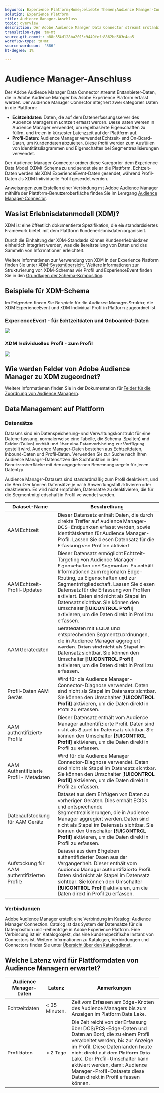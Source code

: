 ```yaml
---
keywords: Experience Platform;Home;beliebte Themen;Audience Manager-Connector;Audience-Manager;Audience-Manager
solution: Experience Platform
title: Audience Manager-Anschluss
topic: overview
description: Der Adobe Audience Manager Data Connector streamt Erstanbieter-Daten, die in Adobe Audience Manager bis Adobe Experience Platform erfasst werden. Der Audience Manager-Connector fasst zwei Kategorien Daten in die Plattform ein.
translation-type: tm+mt
source-git-commit: b88c358d128ba2016c9449fefc8862bd503c4aa5
workflow-type: tm+mt
source-wordcount: '886'
ht-degree: 1%

---
```



# Audience Manager-Anschluss

Der Adobe Audience Manager Data Connector streamt Erstanbieter-Daten, die in Adobe Audience Manager bis Adobe Experience Platform erfasst werden. Der Audience Manager Connector integriert zwei Kategorien Daten in die Plattform:

- **Echtzeitdaten:** Daten, die auf dem Datenerfassungsserver des Audience Managers in Echtzeit erfasst werden. Diese Daten werden in Audience Manager verwendet, um regelbasierte Eigenschaften zu füllen, und treten in kürzester Latenzzeit auf der Plattform auf.
- **Profil-Daten:** Audience Manager verwendet Echtzeit- und On-Board-Daten, um Kundendaten abzuleiten. Diese Profil werden zum Ausfüllen von Identitätsdiagrammen und Eigenschaften bei Segmentrealisierungen verwendet.

Der Audience Manager Connector ordnet diese Kategorien dem Experience Data Model (XDM)-Schema zu und sendet sie an die Plattform. Echtzeit-Daten werden als XDM ExperienceEvent-Daten gesendet, während Profil-Daten als XDM Individuelle Profil gesendet werden.

Anweisungen zum Erstellen einer Verbindung mit Adobe Audience Manager mithilfe der Plattform-Benutzeroberfläche finden Sie im Lehrgang [Audience Manager-Connector](../../tutorials/ui/create/adobe-applications/audience-manager.md).

## Was ist Erlebnisdatenmodell (XDM)?

XDM ist eine öffentlich dokumentierte Spezifikation, die ein standardisiertes Framework bietet, mit dem Plattform Kundenerlebnisdaten organisiert.

Durch die Einhaltung der XDM-Standards können Kundenerlebnisdaten einheitlich integriert werden, was die Bereitstellung von Daten und das Sammeln von Informationen erleichtert.

Weitere Informationen zur Verwendung von XDM in der Experience Platform finden Sie unter [XDM-Systemübersicht](../../../xdm/home.md). Weitere Informationen zur Strukturierung von XDM-Schemas wie Profil und ExperienceEvent finden Sie in den [Grundlagen der Schema-Komposition](../../../xdm/schema/composition.md).

## Beispiele für XDM-Schema

Im Folgenden finden Sie Beispiele für die Audience Manager-Struktur, die XDM ExperienceEvent und XDM Individual Profil in Platform zugeordnet ist.

### ExperienceEvent - für Echtzeitdaten und Onboarded-Daten

![](images/aam-experience-events-for-dcs-and-onboarding-data.png)

### XDM Individuelles Profil - zum Profil

![](images/aam-profile-xdm-for-profile-data.png)

## Wie werden Felder von Adobe Audience Manager zu XDM zugeordnet?

Weitere Informationen finden Sie in der Dokumentation für [Felder für die Zuordnung von Audience Managern](./mapping/audience-manager.md).

## Data Management auf Plattform

### Datensätze

Datasets sind ein Datenspeicherung- und Verwaltungskonstrukt für eine Datenerfassung, normalerweise eine Tabelle, die Schema (Spalten) und Felder (Zeilen) enthält und über eine Datenverbindung zur Verfügung gestellt wird. Audience Manager-Daten bestehen aus Echtzeitdaten, Inbound-Daten und Profil-Daten. Verwenden Sie zur Suche nach Ihren Audience Manager-Datensätzen die Suchfunktion in der Benutzeroberfläche mit den angegebenen Benennungsregeln für jeden Datentyp.

Audience Manager-Datasets sind standardmäßig zum Profil deaktiviert, und die Benutzer können Datensätze je nach Anwendungsfall aktivieren oder deaktivieren. Es wird nicht empfohlen, Datensätze zu deaktivieren, die für die Segmentmitgliedschaft in Profil verwendet werden.

| Dataset-Name | Beschreibung |
| ------------ | ----------- |
| AAM Echtzeit | Dieser Datensatz enthält Daten, die durch direkte Treffer auf Audience Manager-DCS-Endpunkten erfasst werden, sowie Identitätskarten für Audience Manager-Profil. Lassen Sie diesen Datensatz für die Erfassung von Profilen aktiviert. |
| AAM Echtzeit-Profil-Updates | Dieser Datensatz ermöglicht Echtzeit-Targeting von Audience Manager-Eigenschaften und Segmenten. Es enthält Informationen zum regionalen Edge-Routing, zu Eigenschaften und zur Segmentmitgliedschaft. Lassen Sie diesen Datensatz für die Erfassung von Profilen aktiviert. Daten sind nicht als Stapel im Datensatz sichtbar. Sie können den Umschalter **[!UICONTROL Profil]** aktivieren, um die Daten direkt in Profil zu erfassen. |
| AAM Gerätedaten | Gerätedaten mit ECIDs und entsprechenden Segmentzuordnungen, die in Audience Manager aggregiert werden. Daten sind nicht als Stapel im Datensatz sichtbar. Sie können den Umschalter **[!UICONTROL Profil]** aktivieren, um die Daten direkt in Profil zu erfassen. |
| Profil-Daten AAM Geräts | Wird für die Audience Manager-Connector-Diagnose verwendet. Daten sind nicht als Stapel im Datensatz sichtbar. Sie können den Umschalter **[!UICONTROL Profil]** aktivieren, um die Daten direkt in Profil zu erfassen. |
| AAM authentifizierte Profile | Dieser Datensatz enthält vom Audience Manager authentifizierte Profil. Daten sind nicht als Stapel im Datensatz sichtbar. Sie können den Umschalter **[!UICONTROL Profil]** aktivieren, um die Daten direkt in Profil zu erfassen. |
| AAM Authentifizierte Profil - Metadaten | Wird für die Audience Manager Connector-Diagnose verwendet. Daten sind nicht als Stapel im Datensatz sichtbar. Sie können den Umschalter **[!UICONTROL Profil]** aktivieren, um die Daten direkt in Profil zu erfassen. |
| Datenaufstockung für AAM Geräte | Dataset aus dem Einfügen von Daten zu vorherigen Geräten. Dies enthält ECIDs und entsprechende Segmentrealisierungen, die in Audience Manager aggregiert werden. Daten sind nicht als Stapel im Datensatz sichtbar. Sie können den Umschalter **[!UICONTROL Profil]** aktivieren, um die Daten direkt in Profil zu erfassen. |
| Aufstockung für AAM authentifizierten Profile | Dataset aus dem Eingeben authentifizierter Daten aus der Vergangenheit. Dieser enthält vom Audience Manager authentifizierte Profil. Daten sind nicht als Stapel im Datensatz sichtbar. Sie können den Umschalter **[!UICONTROL Profil]** aktivieren, um die Daten direkt in Profil zu erfassen. |

### Verbindungen

Adobe Audience Manager erstellt eine Verbindung im Katalog: Audience Manager Connection. Catalog ist das System der Datensätze für die Datenposition und -reihenfolge in Adobe Experience Platform. Eine Verbindung ist ein Katalogobjekt, das eine kundenspezifische Instanz von Connectors ist. Weitere Informationen zu Katalogen, Verbindungen und Connectors finden Sie unter [Übersicht über den Katalogdienst](../../../catalog/home.md).

## Welche Latenz wird für Plattformdaten von Audience Managern erwartet?

| Audience Manager-Daten | Latenz | Anmerkungen |
| --- | --- | --- |
| Echtzeitdaten | &lt; 35 Minuten. | Zeit vom Erfassen am Edge-Knoten des Audience Managers bis zum Anzeigen im Platform Data Lake. |
| Profildaten | &lt; 2 Tage | Die Zeit reicht von der Erfassung über DCS/PCS-Edge-Daten und Daten an Bord, die zu einem Profil verarbeitet werden, bis zur Anzeige im Profil. Diese Daten landen heute nicht direkt auf dem Platform Data Lake. Der Profil-Umschalter kann aktiviert werden, damit Audience Manager-Profil-Datasets diese Daten direkt in Profil erfassen können. |